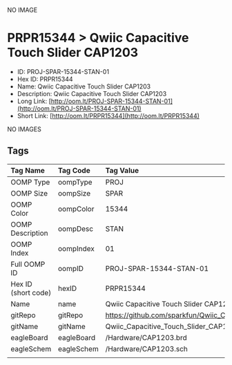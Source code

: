 


  
NO IMAGE  
# PRPR15344 > Qwiic Capacitive Touch Slider CAP1203

- ID: PROJ-SPAR-15344-STAN-01
- Hex ID: PRPR15344
- Name: Qwiic Capacitive Touch Slider CAP1203
- Description: Qwiic Capacitive Touch Slider CAP1203
- Long Link: [http://oom.lt/PROJ-SPAR-15344-STAN-01](http://oom.lt/PROJ-SPAR-15344-STAN-01)
- Short Link: [http://oom.lt/PRPR15344](http://oom.lt/PRPR15344)
  
NO IMAGES  
## Tags
  

|Tag Name|Tag Code|Tag Value|
| :--- | :--- | :--- |
|OOMP Type|oompType|PROJ|
|OOMP Size|oompSize|SPAR|
|OOMP Color|oompColor|15344|
|OOMP Description|oompDesc|STAN|
|OOMP Index|oompIndex|01|
|Full OOMP ID|oompID|PROJ-SPAR-15344-STAN-01|
|Hex ID (short code)|hexID|PRPR15344|
|Name|name|Qwiic Capacitive Touch Slider CAP1203|
|gitRepo|gitRepo|https://github.com/sparkfun/Qwiic_Capacitive_Touch_Slider_CAP1203|
|gitName|gitName|Qwiic_Capacitive_Touch_Slider_CAP1203|
|eagleBoard|eagleBoard|/Hardware/CAP1203.brd|
|eagleSchem|eagleSchem|/Hardware/CAP1203.sch|
||||
